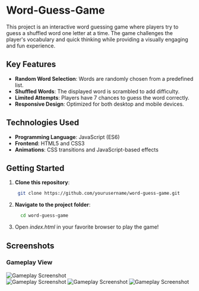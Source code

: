 # Word-Guess-Game
This project is an interactive word guessing game where players try to guess a shuffled word one letter at a time. The game challenges the player's vocabulary and quick thinking while providing a visually engaging and fun experience.

## Key Features
- **Random Word Selection**: Words are randomly chosen from a predefined list.
- **Shuffled Words**: The displayed word is scrambled to add difficulty.
- **Limited Attempts**: Players have 7 chances to guess the word correctly.
- **Responsive Design**: Optimized for both desktop and mobile devices.
  
## Technologies Used
- **Programming Language**: JavaScript (ES6)
- **Frontend**: HTML5 and CSS3
- **Animations**: CSS transitions and JavaScript-based effects

## Getting Started

1. **Clone this repository**:
   ```bash
    git clone https://github.com/yourusername/word-guess-game.git
   
2. **Navigate to the project folder**:
    ```bash
      cd word-guess-game

3. Open *index.html* in your favorite browser to play the game!
   
## Screenshots  
### Gameplay View  
![Gameplay Screenshot](./assets/s1.png)  
![Gameplay Screenshot](./assets/s2.png)
![Gameplay Screenshot](./assets/s3.png)
![Gameplay Screenshot](./assets/s4.png)


